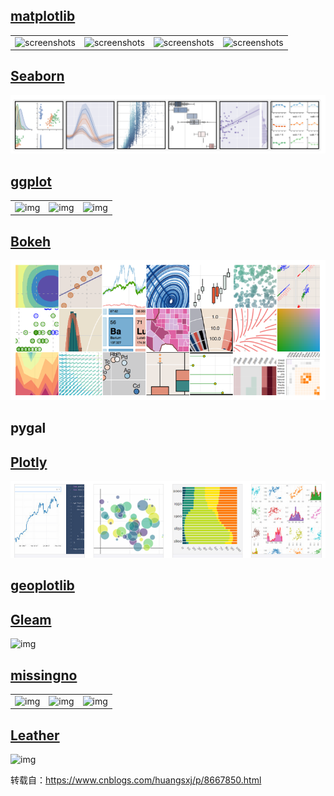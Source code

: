  

##  [matplotlib](https://matplotlib.org/index.html)

|                                                              |                                                              |                                                              |                                                              |
| ------------------------------------------------------------ | ------------------------------------------------------------ | ------------------------------------------------------------ | ------------------------------------------------------------ |
| ![screenshots](https://matplotlib.org/_images/sphx_glr_membrane_thumb.png) | ![screenshots](https://matplotlib.org/_images/sphx_glr_histogram_thumb.png) | ![screenshots](https://matplotlib.org/_images/sphx_glr_contour_thumb.png) | ![screenshots](https://matplotlib.org/_images/sphx_glr_3D_thumb.png) |



## [Seaborn](http://seaborn.pydata.org/index.html)

![](assets/1559198332859.png)

## [ggplot](http://ggplot.yhathq.com/)

|                                                             |                                                              |                                                              |
| ----------------------------------------------------------- | ------------------------------------------------------------ | ------------------------------------------------------------ |
| ![img](http://ggplot.yhathq.com/static/img/meat_smooth.png) | ![img](http://ggplot.yhathq.com/static/img/pretty_example.png) | ![img](http://ggplot.yhathq.com/static/img/density_example.png) |

## [ Bokeh](http://bokeh.pydata.org/en/latest/)

![1559200278332](assets/1559200278332.png)

## pygal

## [Plotly](https://plot.ly/python/)

![1559201583988](assets/1559201583988.png)

## [geoplotlib](https://github.com/andrea-cuttone/geoplotlib)

## [Gleam](https://github.com/dgrtwo/gleam)

![img](https://camo.githubusercontent.com/9162f8943a425a5e5db0127a4261576257531c08/687474703a2f2f692e696d6775722e636f6d2f6169456d7862772e706e673f31)

## [missingno](https://github.com/ResidentMario/missingno)

|                                                              |                                                              |                                                              |
| ------------------------------------------------------------ | ------------------------------------------------------------ | ------------------------------------------------------------ |
| ![img](https://camo.githubusercontent.com/196fbc6986234a1d6289ee2bcd7e72c82531433e/68747470733a2f2f692e696d6775722e636f6d2f4a616c534b79452e706e67) | ![img](https://camo.githubusercontent.com/c42552f5b66ea1e417755d12c461a201bada372a/68747470733a2f2f692e696d6775722e636f6d2f424a524f61706b2e706e67) | ![img](https://camo.githubusercontent.com/32dc6b7711a76c663af06e4184c89c4c4e16e9c1/68747470733a2f2f692e696d6775722e636f6d2f6f736e507745452e706e67) |

## [Leather](https://leather.readthedocs.io/en/latest/index.html)

![img](https://leather.readthedocs.io/en/latest/_images/colorized_dots.svg)

转载自：https://www.cnblogs.com/huangsxj/p/8667850.html